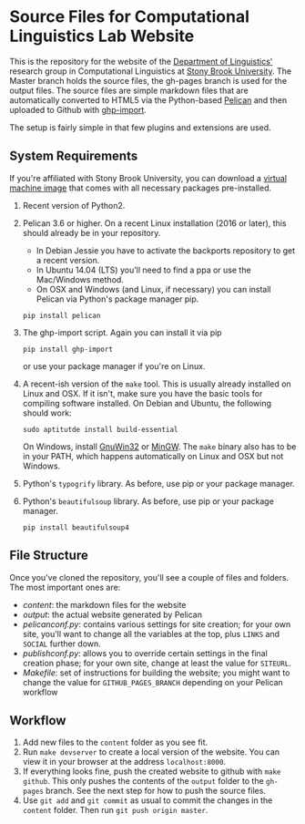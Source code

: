 Source Files for Computational Linguistics Lab Website
======================================================

This is the repository for the website of the [Department of Linguistics'](http://linguistics.stonybrook.edu) research group in Computational Linguistics at [Stony Brook University](http://www.stonybrook.edu).
The Master branch holds the source files, the gh-pages branch is used for the output files.
The source files are simple markdown files that are automatically converted to HTML5 via the Python-based [Pelican](http://docs.getpelican.com/) and then uploaded to Github with [ghp-import](https://github.com/davisp/ghp-import).

The setup is fairly simple in that few plugins and extensions are used.

System Requirements
-------------------

If you're affiliated with Stony Brook University, you can download a [virtual machine image](https://drive.google.com/a/stonybrook.edu/file/d/0B09645QdWLiYUldGSGl5Tmx0Vm8/view?usp=sharing) that comes with all necessary packages pre-installed.

1.  Recent version of Python2.

1.  Pelican 3.6 or higher.
    On a recent Linux installation (2016 or later), this should already be in your repository.
    
    - In Debian Jessie you have to activate the backports repository to get a recent version.
    - In Ubuntu 14.04 (LTS) you'll need to find a ppa or use the Mac/Windows method.
    - On OSX and Windows (and Linux, if necessary) you can install Pelican via Python's package manager pip.

    ~~~~~
    pip install pelican
    ~~~~~

1.  The ghp-import script.
    Again you can install it via pip

    ~~~~~
    pip install ghp-import
    ~~~~~

    or use your package manager if you're on Linux.

1.  A recent-ish version of the `make` tool.
    This is usually already installed on Linux and OSX.
    If it isn't, make sure you have the basic tools for compiling software installed.
    On Debian and Ubuntu, the following should work:

    ~~~~
    sudo aptitutde install build-essential
    ~~~~

    On Windows, install [GnuWin32](http://gnuwin32.sourceforge.net/packages/make.htm) or [MinGW](http://www.mingw.org/).
    The `make` binary also has to be in your PATH, which happens automatically on Linux and OSX but not Windows.

1.  Python's `typogrify` library.
    As before, use pip or your package manager.

1.  Python's `beautifulsoup` library.
    As before, use pip or your package manager.

    ~~~~
    pip install beautifulsoup4
    ~~~~

File Structure
--------------

Once you've cloned the repository, you'll see a couple of files and folders.
The most important ones are:

- *content*: the markdown files for the website
- *output*: the actual website generated by Pelican
- *pelicanconf.py*: contains various settings for site creation;
  for your own site, you'll want to change all the variables at the top, plus `LINKS` and `SOCIAL` further down.
- *publishconf.py*: allows you to override certain settings in the final creation phase;
  for your own site, change at least the value for `SITEURL`.
- *Makefile*: set of instructions for building the website;
  you might want to change the value for `GITHUB_PAGES_BRANCH` depending on your Pelican workflow

Workflow
--------

1.  Add new files to the `content` folder as you see fit.
1.  Run `make devserver` to create a local version of the website.
    You can view it in your browser at the address `localhost:8000`.
1.  If everything looks fine, push the created website to github with `make github`.
    This only pushes the contents of the `output` folder to the `gh-pages` branch.
    See the next step for how to push the source files.
1.  Use `git add` and `git commit` as usual to commit the changes in the `content` folder.
    Then run `git push origin master`.
